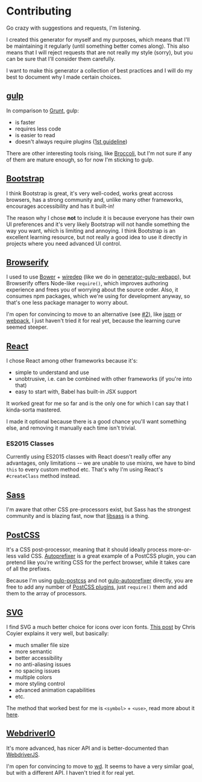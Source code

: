 # Contributing

Go crazy with suggestions and requests, I'm listening.

I created this generator for myself and my purposes, which means that I'll be maintaining it regularly (until something better comes along). This also means that I will reject requests that are not really my style (sorry), but you can be sure that I'll consider them carefully.

I want to make this generator a collection of best practices and I will do my best to document why I made certain choices.

## [gulp]

In comparison to [Grunt], gulp:

  * is faster
  * requires less code
  * is easier to read
  * doesn't always require plugins ([1st guideline])

There are other interesting tools rising, like [Broccoli], but I'm not sure if any of them are mature enough, so for now I'm sticking to gulp.

## [Bootstrap]

I think Bootstrap is great, it's very well-coded, works great accross browsers, has a strong community and, unlike many other frameworks, encourages accessibility and has it built-in!

The reason why I chose **not** to include it is because everyone has their own UI preferences and it's very likely Bootstrap will not handle something the way you want, which is limiting and annoying. I think Bootstrap is an excellent learning resource, but not really a good idea to use it directly in projects where you need advanced UI control.

## [Browserify]

I used to use [Bower] + [wiredep] (like we do in [generator-gulp-webapp]), but Browserify offers Node-like `require()`, which improves authoring experience and frees you of worrying about the source order. Also, it consumes npm packages, which we're using for development anyway, so that's one less package manager to worry about.

I'm open for convincing to move to an alternative (see [#2]), like [jspm] or [webpack], I just haven't tried it for real yet, because the learning curve seemed steeper.

## [React]

I chose React among other frameworks because it's:

  * simple to understand and use
  * unobtrusive, i.e. can be combined with other frameworks (if you're into that)
  * easy to start with, Babel has built-in JSX support

It worked great for me so far and is the only one for which I can say that I kinda-sorta mastered.

I made it optional because there is a good chance you'll want something else, and removing it manually each time isn't trivial.

### ES2015 Classes

Currently using ES2015 classes with React doesn't really offer any advantages, only limitations -- we are unable to use mixins, we have to bind `this` to every custom method etc. That's why I'm using React's `#createClass` method instead.

## [Sass]

I'm aware that other CSS pre-processors exist, but Sass has the strongest community and is blazing fast, now that [libsass] is a thing.

## [PostCSS]

It's a CSS post-processor, meaning that it should ideally process more-or-less valid CSS. [Autoprefixer] is a great example of a PostCSS plugin, you can pretend like you're writing CSS for the perfect browser, while it takes care of all the prefixes.

Because I'm using [gulp-postcss] and not [gulp-autoprefixer] directly, you are free to add any number of [PostCSS plugins], just `require()` them and add them to the array of processors.

## [SVG]

I find SVG a much better choice for icons over icon fonts. [This post][svg-vs-font] by Chris Coyier explains it very well, but basically:

  * much smaller file size
  * more semantic
  * better accessibility
  * no anti-aliasing issues
  * no spacing issues
  * multiple colors
  * more styling control
  * advanced animation capabilities
  * etc.

The method that worked best for me is `<symbol>` + `<use>`, read more about it [here][svg-symbol].

## [WebdriverIO]

It's more advanced, has nicer API and is better-documented than [WebdriverJS].

I'm open for convincing to move to [wd]. It seems to have a very similar goal, but with a different API. I haven't tried it for real yet.

[gulp]: http://gulpjs.com/
[grunt]: http://gruntjs.com/
[1st guideline]: https://github.com/gulpjs/gulp/blob/master/docs/writing-a-plugin/guidelines.md#guidelines
[broccoli]: https://github.com/broccolijs/broccoli
[bootstrap]: http://getbootstrap.com/
[browserify]: http://browserify.org/
[bower]: http://bower.io/
[wiredep]: https://github.com/taptapship/wiredep
[generator-gulp-webapp]: https://github.com/yeoman/generator-gulp-webapp
[#2]: https://github.com/silvenon/generator-wbp/issues/2
[jspm]: http://jspm.io/
[webpack]: http://webpack.github.io/
[react]: https://facebook.github.io/react/
[sass]: http://sass-lang.com/
[libsass]: http://libsass.org/
[postcss]: https://github.com/postcss/postcss
[autoprefixer]: https://github.com/postcss/autoprefixer
[gulp-postcss]: https://github.com/postcss/gulp-postcss
[gulp-autoprefixer]: https://github.com/sindresorhus/gulp-autoprefixer
[postcss plugins]: https://github.com/postcss/postcss#plugins
[svg]: https://css-tricks.com/using-svg/
[svg-vs-font]: https://css-tricks.com/icon-fonts-vs-svg/
[svg-symbol]: https://css-tricks.com/svg-symbol-good-choice-icons/
[webdriverio]: http://webdriver.io/
[webdriverjs]: https://code.google.com/p/selenium/wiki/WebDriverJs
[wd]: https://github.com/admc/wd
